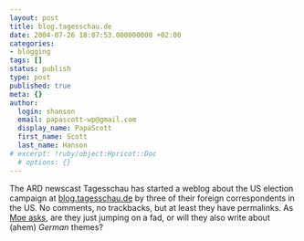 ```yaml
---
layout: post
title: blog.tagesschau.de
date: 2004-07-26 18:07:53.000000000 +02:00
categories:
- blogging
tags: []
status: publish
type: post
published: true
meta: {}
author:
  login: shanson
  email: papascott-wp@gmail.com
  display_name: PapaScott
  first_name: Scott
  last_name: Hanson
# excerpt: !ruby/object:Hpricot::Doc
  # options: {}
---
```

<p>The ARD newscast Tagesschau has started a weblog about the US election campaign at <a href="http://www.blog.tagesschau.de/" title="Das Weblog von tagesschau.de">blog.tagesschau.de</a> by three of their foreign correspondents in the US. No comments, no trackbacks, but at least they have permalinks.  As <a href="http://weblog.plasticthinking.org/item/2004/7/26/die-tagesschau-bloggt" title="Die Tagesschau bloggt - PlasticThinking: Moe's Blog">Moe asks</a>, are they just jumping on a fad, or will they also write about (ahem) <em>German</em> themes?</p>

